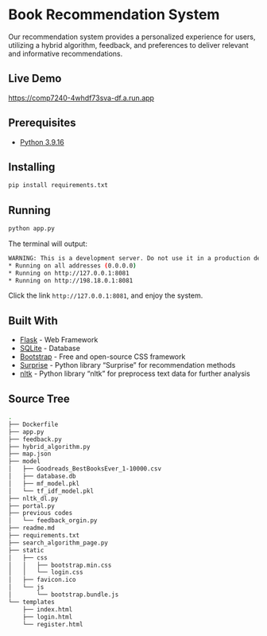 # Book Recommendation System

Our recommendation system provides a personalized experience for users, utilizing a hybrid algorithm, feedback, and preferences to deliver relevant and informative recommendations.

## Live Demo

https://comp7240-4whdf73sva-df.a.run.app

## Prerequisites

- [Python 3.9.16](https://www.python.org/)


## Installing

```bash
pip install requirements.txt
```

## Running

```python
python app.py
```
The terminal will output:
```bash
WARNING: This is a development server. Do not use it in a production deployment. Use a production WSGI server instead. 
* Running on all addresses (0.0.0.0)
* Running on http://127.0.0.1:8081
* Running on http://198.18.0.1:8081
```
Click the link `http://127.0.0.1:8081`, and enjoy the system.
## Built With

  - [Flask](https://flask.palletsprojects.com/en/2.2.x/) - Web Framework
  - [SQLite](https://sqlite.org/index.html) - Database
  - [Bootstrap](https://getbootstrap.com) - Free and open-source CSS framework
  - [Surprise](https://surprise.readthedocs.io/en/stable/index.html) - Python library “Surprise” for recommendation methods
  - [nltk](https://www.nltk.org) - Python library “nltk” for preprocess text data for further analysis

## Source Tree
```bash
.
├── Dockerfile
├── app.py
├── feedback.py
├── hybrid_algorithm.py
├── map.json
├── model
│   ├── Goodreads_BestBooksEver_1-10000.csv
│   ├── database.db
│   ├── mf_model.pkl
│   └── tf_idf_model.pkl
├── nltk_dl.py
├── portal.py
├── previous codes
│   └── feedback_orgin.py
├── readme.md
├── requirements.txt
├── search_algorithm_page.py
├── static
│   ├── css
│   │   ├── bootstrap.min.css
│   │   └── login.css
│   ├── favicon.ico
│   └── js
│       └── bootstrap.bundle.js
└── templates
    ├── index.html
    ├── login.html
    └── register.html
```

